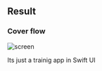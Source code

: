 
## Result

### Cover flow
![screen](https://github.com/egor2810/Coverflow/assets/47031969/05a137ab-22e7-431a-af0a-54cdee09e360)

Its just a trainig app in Swift UI
